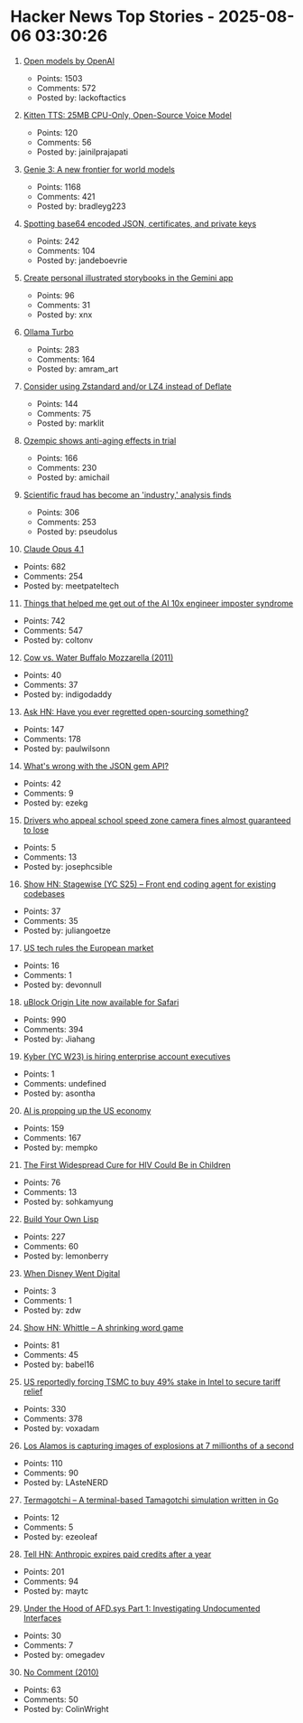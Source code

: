 # Hacker News Top Stories - 2025-08-06 03:30:26

1. [Open models by OpenAI](https://openai.com/open-models/)
   - Points: 1503
   - Comments: 572
   - Posted by: lackoftactics

2. [Kitten TTS: 25MB CPU-Only, Open-Source Voice Model](https://algogist.com/kitten-tts-the-25mb-ai-voice-model-thats-about-to-change-everything-runs-on-a-potato/)
   - Points: 120
   - Comments: 56
   - Posted by: jainilprajapati

3. [Genie 3: A new frontier for world models](https://deepmind.google/discover/blog/genie-3-a-new-frontier-for-world-models/)
   - Points: 1168
   - Comments: 421
   - Posted by: bradleyg223

4. [Spotting base64 encoded JSON, certificates, and private keys](https://ergaster.org/til/base64-encoded-json/)
   - Points: 242
   - Comments: 104
   - Posted by: jandeboevrie

5. [Create personal illustrated storybooks in the Gemini app](https://blog.google/products/gemini/storybooks/)
   - Points: 96
   - Comments: 31
   - Posted by: xnx

6. [Ollama Turbo](https://ollama.com/turbo)
   - Points: 283
   - Comments: 164
   - Posted by: amram_art

7. [Consider using Zstandard and/or LZ4 instead of Deflate](https://github.com/w3c/png/issues/39)
   - Points: 144
   - Comments: 75
   - Posted by: marklit

8. [Ozempic shows anti-aging effects in trial](https://trial.medpath.com/news/5c43f09ebb6d0f8e/ozempic-shows-anti-aging-effects-in-first-clinical-trial-reversing-biological-age-by-3-1-years)
   - Points: 166
   - Comments: 230
   - Posted by: amichail

9. [Scientific fraud has become an 'industry,' analysis finds](https://www.science.org/content/article/scientific-fraud-has-become-industry-alarming-analysis-finds)
   - Points: 306
   - Comments: 253
   - Posted by: pseudolus

10. [Claude Opus 4.1](https://www.anthropic.com/news/claude-opus-4-1)
   - Points: 682
   - Comments: 254
   - Posted by: meetpateltech

11. [Things that helped me get out of the AI 10x engineer imposter syndrome](https://colton.dev/blog/curing-your-ai-10x-engineer-imposter-syndrome/)
   - Points: 742
   - Comments: 547
   - Posted by: coltonv

12. [Cow vs. Water Buffalo Mozzarella (2011)](http://itscheese.com/reviews/mozzarella)
   - Points: 40
   - Comments: 37
   - Posted by: indigodaddy

13. [Ask HN: Have you ever regretted open-sourcing something?](undefined)
   - Points: 147
   - Comments: 178
   - Posted by: paulwilsonn

14. [What's wrong with the JSON gem API?](https://byroot.github.io/ruby/json/2025/08/02/whats-wrong-with-the-json-gem-api.html)
   - Points: 42
   - Comments: 9
   - Posted by: ezekg

15. [Drivers who appeal school speed zone camera fines almost guaranteed to lose](https://www.abcactionnews.com/news/state/theres-no-point-in-fighting-drivers-who-appeal-school-speed-zone-camera-fines-almost-guaranteed-to-lose)
   - Points: 5
   - Comments: 13
   - Posted by: josephcsible

16. [Show HN: Stagewise (YC S25) – Front end coding agent for existing codebases](https://github.com/stagewise-io/stagewise)
   - Points: 37
   - Comments: 35
   - Posted by: juliangoetze

17. [US tech rules the European market](https://proton.me/blog/us-tech-rules-europe)
   - Points: 16
   - Comments: 1
   - Posted by: devonnull

18. [uBlock Origin Lite now available for Safari](https://apps.apple.com/app/ublock-origin-lite/id6745342698)
   - Points: 990
   - Comments: 394
   - Posted by: Jiahang

19. [Kyber (YC W23) is hiring enterprise account executives](https://www.ycombinator.com/companies/kyber/jobs/6RvaAVR-enterprise-account-executive-ae)
   - Points: 1
   - Comments: undefined
   - Posted by: asontha

20. [AI is propping up the US economy](https://www.bloodinthemachine.com/p/the-ai-bubble-is-so-big-its-propping)
   - Points: 159
   - Comments: 167
   - Posted by: mempko

21. [The First Widespread Cure for HIV Could Be in Children](https://www.wired.com/story/the-first-widespread-cure-for-hiv-could-be-in-children/)
   - Points: 76
   - Comments: 13
   - Posted by: sohkamyung

22. [Build Your Own Lisp](https://www.buildyourownlisp.com/)
   - Points: 227
   - Comments: 60
   - Posted by: lemonberry

23. [When Disney Went Digital](https://animationobsessive.substack.com/p/when-disney-went-digital)
   - Points: 3
   - Comments: 1
   - Posted by: zdw

24. [Show HN: Whittle – A shrinking word game](https://playwhittle.com/)
   - Points: 81
   - Comments: 45
   - Posted by: babel16

25. [US reportedly forcing TSMC to buy 49% stake in Intel to secure tariff relief](https://www.notebookcheck.net/Desperate-measures-to-save-Intel-US-reportedly-forcing-TSMC-to-buy-49-stake-in-Intel-to-secure-tariff-relief-for-Taiwan.1079424.0.html)
   - Points: 330
   - Comments: 378
   - Posted by: voxadam

26. [Los Alamos is capturing images of explosions at 7 millionths of a second](https://www.lanl.gov/media/publications/1663/dynamics-of-dynamic-imaging)
   - Points: 110
   - Comments: 90
   - Posted by: LAsteNERD

27. [Termagotchi – A terminal-based Tamagotchi simulation written in Go](https://github.com/ezeoleaf/termagotchi)
   - Points: 12
   - Comments: 5
   - Posted by: ezeoleaf

28. [Tell HN: Anthropic expires paid credits after a year](undefined)
   - Points: 201
   - Comments: 94
   - Posted by: maytc

29. [Under the Hood of AFD.sys Part 1: Investigating Undocumented Interfaces](https://leftarcode.com/posts/afd-reverse-engineering-part1/)
   - Points: 30
   - Comments: 7
   - Posted by: omegadev

30. [No Comment (2010)](https://prog21.dadgum.com/57.html)
   - Points: 63
   - Comments: 50
   - Posted by: ColinWright

